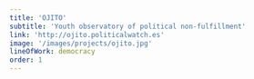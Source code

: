 ```yaml
---
title: 'OJITO'
subtitle: 'Youth observatory of political non-fulfillment'
link: 'http://ojito.politicalwatch.es'
image: '/images/projects/ojito.jpg'
lineOfWork: democracy
order: 1
---
```

